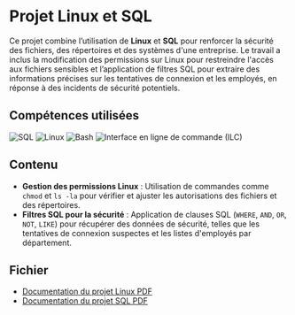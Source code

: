 # Projet Linux et SQL

Ce projet combine l’utilisation de **Linux** et **SQL** pour renforcer la sécurité des fichiers, des répertoires et des systèmes d'une entreprise. Le travail a inclus la modification des permissions sur Linux pour restreindre l'accès aux fichiers sensibles et l’application de filtres SQL pour extraire des informations précises sur les tentatives de connexion et les employés, en réponse à des incidents de sécurité potentiels.

## Compétences utilisées

![SQL](https://img.shields.io/badge/-SQL-lightgrey?style=for-the-badge) 
![Linux](https://img.shields.io/badge/-Linux-blue?style=for-the-badge) 
![Bash](https://img.shields.io/badge/-Bash-black?style=for-the-badge) 
![Interface en ligne de commande (ILC)](https://img.shields.io/badge/-Interface%20en%20Ligne%20de%20Commande%20(ILC)-green?style=for-the-badge)

## Contenu

- **Gestion des permissions Linux** : Utilisation de commandes comme `chmod` et `ls -la` pour vérifier et ajuster les autorisations des fichiers et des répertoires.
- **Filtres SQL pour la sécurité** : Application de clauses SQL (`WHERE`, `AND`, `OR`, `NOT`, `LIKE`) pour récupérer des données de sécurité, telles que les tentatives de connexion suspectes et les listes d'employés par département.

## Fichier

- [Documentation du projet Linux PDF](https://github.com/na-elle/Linux_SQL/blob/1fa5aed07e90b76d80a9fd0b92f6cd0590b851e9/Autorisations%20relatives%20aux%20fichiers%20sous%20Linux.pdf)
- [Documentation du projet SQL PDF](https://github.com/na-elle/Linux_SQL/blob/daf497e8f9e33184745c03f21b1cb37ef5634efd/Appliquer%20des%20filtres%20aux%20requ%C3%AAtes%20SQL.pdf)
